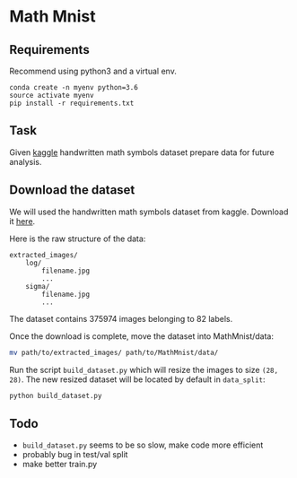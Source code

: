 # Math Mnist

## Requirements

Recommend using python3 and a virtual env.
```
conda create -n myenv python=3.6
source activate myenv
pip install -r requirements.txt
```

## Task

Given  [kaggle](https://www.kaggle.com/xainano/handwrittenmathsymbols) handwritten math symbols dataset prepare data for future analysis.


## Download the dataset

We will used the handwritten math symbols dataset from kaggle. Download it [here](https://www.kaggle.com/xainano/handwrittenmathsymbols).

Here is the raw structure of the data:
```
extracted_images/
    log/
        filename.jpg
        ...
    sigma/
        filename.jpg
        ...
```

The dataset contains 375974 images belonging to 82 labels.

Once the download is complete, move the dataset into MathMnist/data:
```bash
mv path/to/extracted_images/ path/to/MathMnist/data/
```

Run the script `build_dataset.py` which will resize the images to size `(28, 28)`. The new resized dataset will be located by default in `data_split`:

```bash
python build_dataset.py
```

## Todo

- `build_dataset.py` seems to be so slow, make code more efficient
- probably bug in test/val split
- make better train.py

